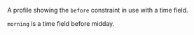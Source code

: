 A profile showing the `before` constraint in use with a time field.

`morning` is a time field before midday.
